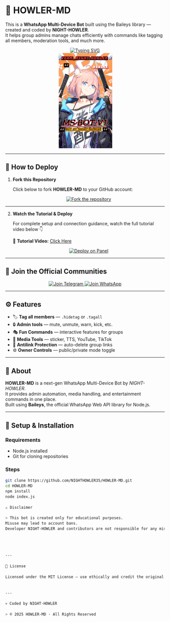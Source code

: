 # 🤖 HOWLER-MD

This is a **WhatsApp Multi-Device Bot** built using the Baileys library — created and coded by **NIGHT-HOWLER**.  
It helps group admins manage chats efficiently with commands like tagging all members, moderation tools, and much more.

<div align="center"> 
  <a href="https://git.io/typing-svg"> 
    <img src="https://readme-typing-svg.demolab.com?font=Ribeye&size=50&pause=1000&color=33ff00&center=true&width=910&height=100&lines=HOWLER-MD;Multi+Device+Whatsapp+Bot;Coded+By+NIGHT-HOWLER" alt="Typing SVG" />
  </a> 
</div> 

<div align="center"> 
  <a href="https://youtube.com/@team_night-howler"> 
    <img src="https://github.com/NIGHTHOWLER35/HOWLER-MD/blob/main/assets/bot_image.jpg" alt="Howler Bot" height="300"> 
  </a> 
</div>

---

## 🚀 How to Deploy

1. **Fork this Repository**

   Click below to fork **HOWLER-MD** to your GitHub account:

   <div align="center">
     <a href="https://github.com/NIGHTHOWLER35/HOWLER-MD/fork">
       <img src="https://img.shields.io/badge/Fork-Repository-blue?style=for-the-badge" alt="Fork the repository"/>
     </a>
   </div>

---

2. **Watch the Tutorial & Deploy**

   For complete setup and connection guidance, watch the full tutorial video below 👇  

   🎥 **Tutorial Video:** [Click Here](https://youtu.be/7ZFTspLAmWs?si=8CDqC1CznB50Fr55)

   <div align="center">
     <a href="https://bot-hosting.net/?aff=1344706156961992776">
       <img src="https://img.shields.io/badge/Deploy%20on%20Panel-28a745?style=for-the-badge&logo=server&logoColor=white" alt="Deploy on Panel"/>
     </a>
   </div>

---

## 💬 Join the Official Communities

<div align="center">
  <a href="https://t.me/NIGHTHOWLERARMY">
    <img src="https://img.shields.io/badge/Join Telegram-0078E7?style=for-the-badge&logo=telegram&logoColor=white" alt="Join Telegram"/>
  </a>
  <a href="https://whatsapp.com/channel/0029Vb56S8R4yltWXkgB5s1h">
    <img src="https://img.shields.io/badge/Join WhatsApp-25D366?style=for-the-badge&logo=whatsapp&logoColor=white" alt="Join WhatsApp"/>
  </a>
</div>

---

## ⚙️ Features

- 🏷 **Tag all members** — `.hidetag` or `.tagall`  
- 🔒 **Admin tools** — mute, unmute, warn, kick, etc.  
- 🎭 **Fun Commands** — interactive features for groups  
- 🎵 **Media Tools** — sticker, TTS, YouTube, TikTok  
- 🚫 **Antilink Protection** — auto-delete group links  
- ⚙️ **Owner Controls** — public/private mode toggle  

---

## 🧠 About

**HOWLER-MD** is a next-gen WhatsApp Multi-Device Bot by *NIGHT-HOWLER*.  
It provides admin automation, media handling, and entertainment commands in one place.  
Built using **Baileys**, the official WhatsApp Web API library for Node.js.

---

## 🧰 Setup & Installation

### Requirements
- Node.js installed  
- Git for cloning repositories  

### Steps
```bash
git clone https://github.com/NIGHTHOWLER35/HOWLER-MD.git
cd HOWLER-MD
npm install
node index.js

⚠️ Disclaimer

> This bot is created only for educational purposes.
Misuse may lead to account bans.
Developer NIGHT-HOWLER and contributors are not responsible for any misuse or WhatsApp account restrictions.




---

📝 License

Licensed under the MIT License — use ethically and credit the original author (NIGHT-HOWLER).


---

💀 Coded by NIGHT-HOWLER

> © 2025 HOWLER-MD · All Rights Reserved
